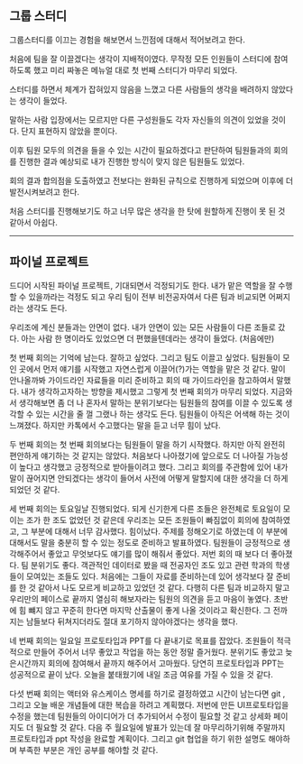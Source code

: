 ## 그룹 스터디

그룹스터디를 이끄는 경험을 해보면서 느낀점에 대해서 적어보려고 한다.

처음에 팀을 잘 이끌겠다는 생각이 지배적이였다.
무작정 모든 인원들이 스터디에 참여하도록 했고 미리 짜놓은 메뉴얼 대로 첫 번째 스터디가 마무리 되었다.

스터디를 하면서 체계가 잡혀있지 않음을 느꼈고 다른 사람들의 생각을 배려하지 않았다는 생각이 들었다.

말하는 사람 입장에서는 모르지만 다른 구성원들도 각자 자신들의 의견이 있었을 것이다. 단지 표현하지 않았을 뿐이다.

이후 팀원 모두의 의견을 들을 수 있는 시간이 필요하겠다고 판단하여 팀원들과의 회의를 진행한 결과
예상되로 내가 진행한 방식이 맞지 않은 팀원들도 있었다.

회의 결과 합의점을 도출하였고 전보다는 완화된 규칙으로 진행하게 되었으며 이후에 더 발전시켜보려고 한다.

처음 스터디를 진행해보기도 하고 너무 많은 생각을 한 탓에 원할하게 진행이 못 된 것 같아서 아쉽다.

---

## 파이널 프로젝트

드디어 시작된 파이널 프로젝트, 기대되면서 걱정되기도 한다.
내가 맡은 역할을 잘 수행할 수 있을까라는 걱정도 되고 우리 팀이 전부 비전공자여서 다른 팀과 비교되면 어쩌지라는 생각도 든다.

우리조에 계신 분들과는 안면이 없다. 내가 안면이 있는 모든 사람들이 다른 조들로 갔다.
아는 사람 한 명이라도 있었으면 더 편했을텐데라는 생각이 들었다. (처음에만)

첫 번째 회의는 기억에 남는다. 잘하고 싶었다. 그리고 팀도 이끌고 싶었다.
팀원들이 모인 곳에서 먼저 얘기를 시작했고 자연스럽게 이끌어(?)가는 역할을 맡은 것 같다.
말이 안나올까봐 가이드라인 자료들을 미리 준비하고 회의 때 가이드라인을 참고하여서 말했다.
내가 생각하고자하는 방향을 제시했고 그렇게 첫 번째 회의가 마무리 되었다.
지금와서 생각해보면 좀 더 나 혼자서 말하는 분위기보다는 팀원들의 참여를 이끌 수 있도록 생각할 수 있는 시간을 줄 껄 그랬나 하는 생각도 든다.
팀원들이 아직은 어색해 하는 것이 느껴졌다.
하지만 카톡에서 수고했다는 말을 듣고 너무 힘이 났다.

두 번째 회의는 첫 번째 회의보다는 팀원들이 말을 하기 시작했다. 하지만 아직 완전히 편안하게 얘기하는 것 같지는 않았다.
처음보다 나아졌기에 앞으로도 더 나아질 가능성이 높다고 생각했고 긍정적으로 받아들이려고 했다. 그리고 회의를 주관함에 있어 내가 말이 끊어지면 안되겠다는 생각이 들어서 사전에 어떻게 말할지에 대한 생각을 더 하게 되었던 것 같다.

세 번째 회의는 토요일날 진행되었다. 되게 신기한게 다른 조들은 완전체로 토요일이 모이는 조가 한 조도 없었던 것 같은데 우리조는 모든 조원들이 빠짐없이 회의에 참여하였고, 그 부분에 대해서 너무 감사했다. 힘이났다. 주제를 정해오기로 하였는데 이 부분에 대해서도 말을 충분히 할 수 있는 정도로 준비하고 발표하였다. 팀원들이 긍정적으로 생각해주어서 좋았고 무엇보다도 얘기를 많이 해줘서 좋았다. 저번 회의 때 보다 더 좋아졌다. 팀 분위기도 좋다.
객관적인 데이터로 봤을 때 전공자인 조도 있고 관련 학과의 학생들이 모여있는 조들도 있다. 처음에는 그들이 자료를 준비하는데 있어 생각보다 잘 준비를 한 것 같아서 나도 모르게 비교하고 있었던 것 같다. 다행히 다른 팀과 비교하지 말고 우리만의 페이스로 끝까지 열심히 해보자라는 팀원의 의견을 듣고 마음이 놓였다.
초반에 힘 뺴지 않고 꾸준히 한다면 마지막 산출물이 좋게 나올 것이라고 확신한다. 그 전까지는 남들보다 뒤쳐지더라도 절대 포기하지 않아야겠다는 생각을 했다.

네 번째 회의는 일요일 프로토타입과 PPT를 다 끝내기로 목표를 잡았다.
조원들이 적극적으로 만들어 주어서 너무 좋았고 작업을 하는 동안 정말 즐거웠다. 분위기도 좋았고 늦은시간까지 회의에 참여해서 끝까지 해주어서 고마웠다. 당연히 프로토타입과 PPT는 성공적으로 끝이 났다. 오늘을 붙태웠기에 내일 조금 여유를 가질 수 있을 것 같다.


다섯 번째 회의는 액터와 유스케이스 명세를 하기로 결정하였고 시간이 남는다면 git , 그리고 오늘 배운 개념들에 대한 복습을 하려고 계획했다.
저번에 만든 UI프로토타입을 수정을 했는데 팀원들의 아이디어가 더 추가되어서 수정이 필요할 것 같고 상세화 페이지도 더 필요할 것 같다. 다음 주 월요일에 발표가 있는데 잘 마무리하기위해 주말까지 프로토타입과 ppt 작성을 완료할 계획이다. 그리고 git 협업을 하기 위한 설명도 해야하며 부족한 부분은 개인 공부를 해야할 것 같다.
